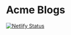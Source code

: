 # Acme Blogs

[![Netlify Status](https://api.netlify.com/api/v1/badges/cda83312-8992-40fe-9396-1b602a9d2a97/deploy-status)](https://app.netlify.com/sites/acmeblogs/deploys)
